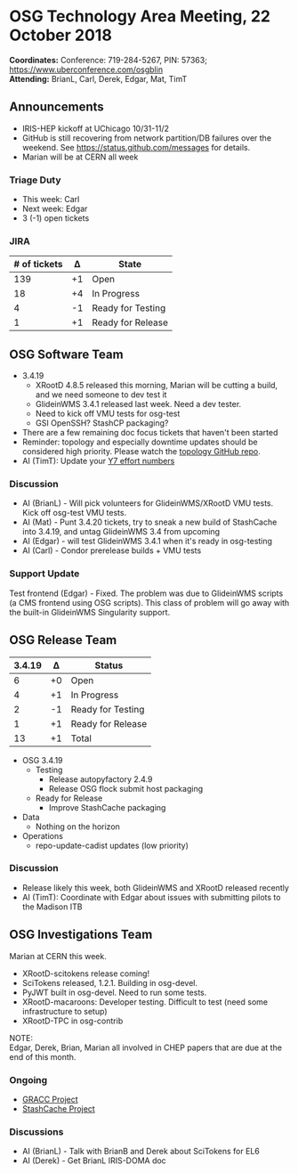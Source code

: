 # OSG Technology Area Meeting, 22 October 2018

**Coordinates:** Conference: 719-284-5267, PIN: 57363; <https://www.uberconference.com/osgblin>  
**Attending:** BrianL, Carl, Derek, Edgar, Mat, TimT


## Announcements

-   IRIS-HEP kickoff at UChicago 10/31-11/2
-   GitHub is still recovering from network partition/DB failures over the weekend.
    See https://status.github.com/messages for details.
-   Marian will be at CERN all week


### Triage Duty

-   This week: Carl
-   Next week: Edgar
-   3 (-1) open tickets


### JIRA

| # of tickets | &Delta; | State             |
|------------ |------- |----------------- |
| 139          | +1      | Open              |
| 18           | +4      | In Progress       |
| 4            | -1      | Ready for Testing |
| 1            | +1      | Ready for Release |


## OSG Software Team

-   3.4.19  
    -   XRootD 4.8.5 released this morning, Marian will be cutting a build, and we need someone to dev test it
    -   GlideinWMS 3.4.1 released last week. Need a dev tester.
    -   Need to kick off VMU tests for osg-test
    -   GSI OpenSSH? StashCP packaging?
-   There are a few remaining doc focus tickets that haven't been started
-   Reminder: topology and especially downtime updates should be considered high priority. Please watch the [topology GitHub repo](https://github.com/opensciencegrid/topology).
-   AI (TimT): Update your [Y7 effort numbers](https://docs.google.com/spreadsheets/d/1Rm7Mw6dQqxtQF_xsfj8N4ySYGoBGjEE6TuIZFWOp-5k/edit?usp=sharing)


### Discussion

-   AI (BrianL) - Will pick volunteers for GlideinWMS/XRootD VMU tests. Kick off osg-test VMU tests.
-   AI (Mat) - Punt 3.4.20 tickets, try to sneak a new build of StashCache into 3.4.19, and untag GlideinWMS 3.4 from upcoming
-   AI (Edgar) - will test GlideinWMS 3.4.1 when it's ready in osg-testing
-   AI (Carl) - Condor prerelease builds + VMU tests


### Support Update

Test frontend (Edgar) - Fixed. The problem was due to GlideinWMS scripts (a CMS frontend using OSG scripts).
This class of problem will go away with the built-in GlideinWMS Singularity support.


## OSG Release Team

| 3.4.19 | &Delta; | Status            |
|------ |------- |----------------- |
| 6      | +0      | Open              |
| 4      | +1      | In Progress       |
| 2      | -1      | Ready for Testing |
| 1      | +1      | Ready for Release |
| 13     | +1      | Total             |

-   OSG 3.4.19  
    -   Testing  
        -   Release autopyfactory 2.4.9
        -   Release OSG flock submit host packaging
    -   Ready for Release  
        -   Improve StashCache packaging
-   Data  
    -   Nothing on the horizon
-   Operations  
    -   repo-update-cadist updates (low priority)


### Discussion

-   Release likely this week, both GlideinWMS and XRootD released recently
-   AI (TimT): Coordinate with Edgar about issues with submitting pilots to the Madison ITB


## OSG Investigations Team

Marian at CERN this week. 

-   XRootD-scitokens release coming!
-   SciTokens released, 1.2.1.  Building in osg-devel.
-   PyJWT built in osg-devel.  Need to run some tests.
-   XRootD-macaroons: Developer testing.  Difficult to test (need some infrastructure to setup)
-   XRootD-TPC in osg-contrib

NOTE:  
Edgar, Derek, Brian, Marian all involved in CHEP papers that are due at the end of this month.  


### Ongoing

-   [GRACC Project](https://opensciencegrid.atlassian.net/projects/GRACC)
-   [StashCache Project](http://opensciencegrid.org/docs/data/stashcache/overview/)


### Discussions

-   AI (BrianL) - Talk with BrianB and Derek about SciTokens for EL6
-   AI (Derek) - Get BrianL IRIS-DOMA doc

